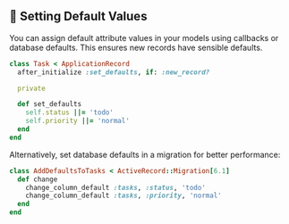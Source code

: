 ## 🎯 Setting Default Values

You can assign default attribute values in your models using callbacks or database defaults. This ensures new records have sensible defaults.

```ruby
class Task < ApplicationRecord
  after_initialize :set_defaults, if: :new_record?

  private

  def set_defaults
    self.status ||= 'todo'
    self.priority ||= 'normal'
  end
end
```

Alternatively, set database defaults in a migration for better performance:

```ruby
class AddDefaultsToTasks < ActiveRecord::Migration[6.1]
  def change
    change_column_default :tasks, :status, 'todo'
    change_column_default :tasks, :priority, 'normal'
  end
end
```